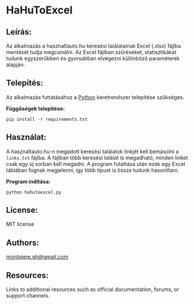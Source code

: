 # HaHuToExcel

## Leírás:
Az alkalmazás a hasznaltauto.hu keresési találatainak Excel (.xlsx) fájlba mentését tudja megcsinálni.
Az Excel fájlban szűréseket, statisztikákat tudunk egyszerűbben és gyorsabban elvégezni különböző paraméterek alapján.


## Telepítés:
Az alkalmazás futtatásához a [Python](https://www.python.org/downloads/) keretrendszer telepítése szükséges.

**Függőségek telepítése:**

`pip install -r requirements.txt`

## Használat:
A hasznaltauto.hu-n megadott keresési találatok linkjét kell bemásolni a `links.txt` fájlba. 
A fájlban több keresési találat is megadható, minden linket csak egy új sorban kell megadni. 
A program futattása után ezek egy Excel táblában fognak megjelenni, így több tipust is össze tudunk hasonlítani. 

**Program indítása:**

`python hahutoexcel.py`

## License:
MIT license

## Authors:
montpiere.gh@gmail.com

## Resources:
Links to additional resources such as official documentation, forums, or support channels.